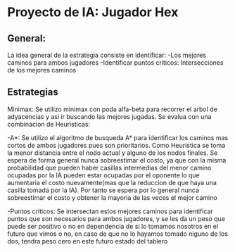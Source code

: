 # Proyecto de IA: Jugador Hex

## General:
La idea general de la estrategia consiste en identificar:
-Los mejores caminos para ambos jugadores
-Identificar puntos criticos: Intersecciones de los mejores caminos

## Estrategias
Minimax: Se utilizo minimax con poda alfa-beta para recorrer el arbol de adyacencias y asi ir buscando las mejores jugadas. Se evalua con una combinacion de Heuristicas:

-A*: Se utilizo el algoritmo de busqueda A* para identificar los caminos mas cortos de ambos jugadores pues son prioritarios. Como Heuristica se toma la menor distancia entre el nodo actual y alguno de los nodos finales. Se espera de forma general nunca sobreestimar el costo, ya que con la misma probabilidad que pueden haber casillas intermedias del menor camino ocupadas por la IA pueden estar ocupadas por el oponente lo que aumentaria el costo nuevamente(mas que la reduccion de que haya una casilla tomada por la IA). Por tanto se espera por lo general nunca sobreestimar el costo y obtener la mayoria de las veces el mejor camino

-Puntos criticos: Se intersectan estos mejores caminos para identificar puntos que son necesarios para ambos jugadores, y se les da un peso que puede ser positivo o no en dependencia de si lo tomamos nosotros en el futuro que vimos o no, en caso de que no lo hayamos tomado niguno de los dos, tendra peso cero en este futuro estado del tablero

